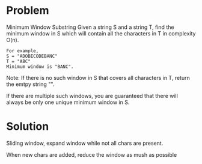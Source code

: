 Problem
===
Minimum Window Substring
Given a string S and a string T, find the minimum window in S which will
contain all the characters in T in complexity O(n).

	For example,
	S = "ADOBECODEBANC"
	T = "ABC"
	Minimum window is "BANC".

Note:
If there is no such window in S that covers all characters in T, return
the emtpy string "".

If there are multiple such windows, you are guaranteed that there will
always be only one unique minimum window in S.

Solution
===

Sliding window, expand window while not all chars are present.

When new chars are added, reduce the window as mush as possible
